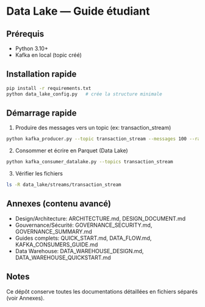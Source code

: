 # Data Lake — Guide étudiant 


## Prérequis
- Python 3.10+
- Kafka en local (topic créé)

## Installation rapide
```bash
pip install -r requirements.txt
python data_lake_config.py   # crée la structure minimale
```

## Démarrage rapide
1) Produire des messages vers un topic (ex: transaction_stream)
```bash
python kafka_producer.py --topic transaction_stream --messages 100 --rate 50
```
2) Consommer et écrire en Parquet (Data Lake)
```bash
python kafka_consumer_datalake.py --topics transaction_stream
```
3) Vérifier les fichiers
```bash
ls -R data_lake/streams/transaction_stream
```


## Annexes (contenu avancé)
- Design/Architecture: ARCHITECTURE.md, DESIGN_DOCUMENT.md
- Gouvernance/Sécurité: GOVERNANCE_SECURITY.md, GOVERNANCE_SUMMARY.md
- Guides complets: QUICK_START.md, DATA_FLOW.md, KAFKA_CONSUMERS_GUIDE.md
- Data Warehouse: DATA_WAREHOUSE_DESIGN.md, DATA_WAREHOUSE_QUICKSTART.md

## Notes
Ce dépôt conserve toutes les documentations détaillées en fichiers séparés (voir Annexes).
